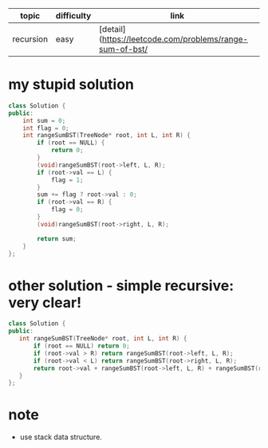 | topic | difficulty | link |
| ---   | ---        | ---  |
| recursion | easy | [detail](https://leetcode.com/problems/range-sum-of-bst/ |

# my stupid solution
```c++
class Solution {
public:
    int sum = 0;
    int flag = 0;
    int rangeSumBST(TreeNode* root, int L, int R) {
        if (root == NULL) {
            return 0;
        }
        (void)rangeSumBST(root->left, L, R);
        if (root->val == L) {
            flag = 1;
        }
        sum += flag ? root->val : 0;
        if (root->val == R) {
            flag = 0;
        }
        (void)rangeSumBST(root->right, L, R);

        return sum;
    }
};
```

 # other solution - simple recursive: very clear!
 ```c++
class Solution {
public:
    int rangeSumBST(TreeNode* root, int L, int R) {
        if (root == NULL) return 0;
        if (root->val > R) return rangeSumBST(root->left, L, R);
        if (root->val < L) return rangeSumBST(root->right, L, R);
        return root->val + rangeSumBST(root->left, L, R) + rangeSumBST(root->right, L, R);
    }
};
```


 # note
 - use stack data structure.